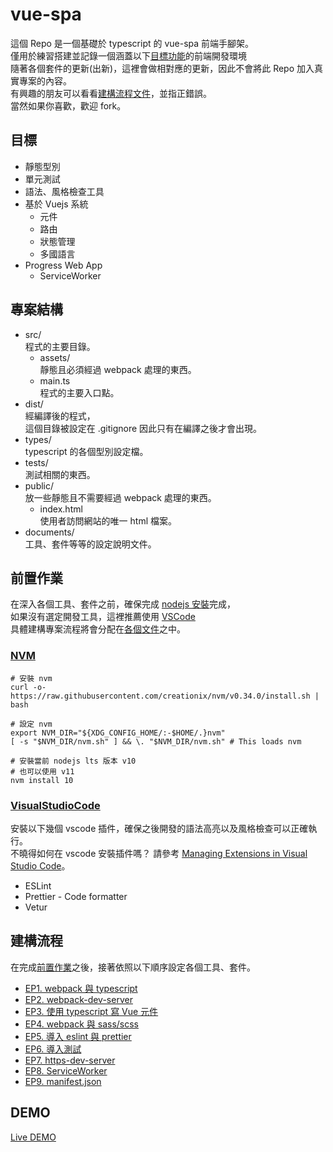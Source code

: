 # vue-spa
這個 Repo 是一個基礎於 typescript 的 vue-spa 前端手腳架。  
僅用於練習搭建並記錄一個涵蓋以下[目標功能](##目標)的前端開發環境  
隨著各個套件的更新(出新)，這裡會做相對應的更新，因此不會將此 Repo 加入真實專案的內容。  
有興趣的朋友可以看看[建構流程文件](##建構流程)，並指正錯誤。  
當然如果你喜歡，歡迎 fork。  

## 目標
- 靜態型別
- 單元測試
- 語法、風格檢查工具
- 基於 Vuejs 系統  
    - 元件
    - 路由
    - 狀態管理
    - 多國語言
- Progress Web App  
    - ServiceWorker

## 專案結構

- src/  
    程式的主要目錄。  
    - assets/  
        靜態且必須經過 webpack 處理的東西。
    - main.ts  
        程式的主要入口點。
- dist/  
    經編譯後的程式，  
    這個目錄被設定在 .gitignore 因此只有在編譯之後才會出現。
- types/  
    typescript 的各個型別設定檔。
- tests/  
    測試相關的東西。
- public/  
    放一些靜態且不需要經過 webpack 處理的東西。  
    - index.html  
        使用者訪問網站的唯一 html 檔案。  
- documents/  
    工具、套件等等的設定說明文件。

## 前置作業
在深入各個工具、套件之前，確保完成 [nodejs 安裝](###NVM)完成，  
如果沒有選定開發工具，這裡推薦使用 [VSCode](###VisualStudioCode)  
具體建構專案流程將會分配在[各個文件](##建構流程)之中。

### [NVM](https://github.com/creationix/nvm)
```shell
# 安裝 nvm
curl -o- https://raw.githubusercontent.com/creationix/nvm/v0.34.0/install.sh | bash

# 設定 nvm
export NVM_DIR="${XDG_CONFIG_HOME/:-$HOME/.}nvm"
[ -s "$NVM_DIR/nvm.sh" ] && \. "$NVM_DIR/nvm.sh" # This loads nvm

# 安裝當前 nodejs lts 版本 v10
# 也可以使用 v11
nvm install 10
```

### [VisualStudioCode](https://code.visualstudio.com/)
安裝以下幾個 vscode 插件，確保之後開發的語法高亮以及風格檢查可以正確執行。  
不曉得如何在 vscode 安裝插件嗎？
請參考 [Managing Extensions in Visual Studio Code](https://code.visualstudio.com/docs/editor/extension-gallery)。
- ESLint
- Prettier - Code formatter
- Vetur

## 建構流程
在完成[前置作業](##前置作業)之後，接著依照以下順序設定各個工具、套件。  

- [EP1. webpack 與 typescript](https://github.com/cian6390/vue-spa/blob/master/documents/ep1-typescript-webpack.md)
- [EP2. webpack-dev-server](https://github.com/cian6390/vue-spa/blob/master/documents/ep2-webpack-dev-server.md)
- [EP3. 使用 typescript 寫 Vue 元件](https://github.com/cian6390/vue-spa/blob/master/documents/ep3-typescript-and-vuejs.md)
- [EP4. webpack 與 sass/scss](https://github.com/cian6390/vue-spa/blob/master/documents/ep4-webpack-and-sass.md)
- [EP5. 導入 eslint 與 prettier](https://github.com/cian6390/vue-spa/blob/master/documents/ep5-import-eslint-prettier.md)
- [EP6. 導入測試](https://github.com/cian6390/vue-spa/blob/master/documents/ep6-import-test.md)
- [EP7. https-dev-server](https://github.com/cian6390/vue-spa/blob/master/documents/ep7-https-dev-server.md)
- [EP8. ServiceWorker](https://github.com/cian6390/vue-spa/blob/master/documents/ep8-serviceworker.md)
- [EP9. manifest.json](https://github.com/cian6390/vue-spa/blob/master/documents/ep9-manifest.md)

## DEMO
[Live DEMO](https://vue-spa-example-5edee.firebaseapp.com)

